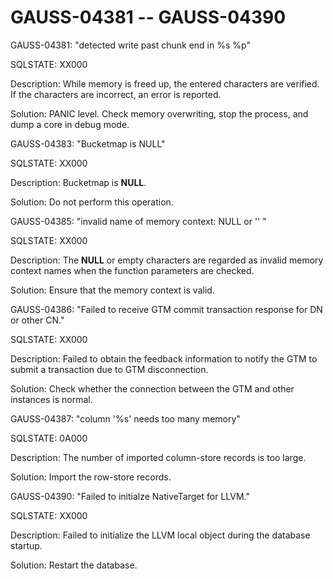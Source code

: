 # GAUSS-04381 -- GAUSS-04390<a name="EN-US_TOPIC_0302072875"></a>

GAUSS-04381: "detected write past chunk end in %s %p"

SQLSTATE: XX000

Description: While memory is freed up, the entered characters are verified. If the characters are incorrect, an error is reported.

Solution: PANIC level. Check memory overwriting, stop the process, and dump a core in debug mode.

GAUSS-04383: "Bucketmap is NULL"

SQLSTATE: XX000

Description: Bucketmap is  **NULL**.

Solution: Do not perform this operation.

GAUSS-04385: "invalid name of memory context: NULL or '' "

SQLSTATE: XX000

Description: The  **NULL**  or empty characters are regarded as invalid memory context names when the function parameters are checked.

Solution: Ensure that the memory context is valid.

GAUSS-04386: "Failed to receive GTM commit transaction response for DN or other CN."

SQLSTATE: XX000

Description: Failed to obtain the feedback information to notify the GTM to submit a transaction due to GTM disconnection.

Solution: Check whether the connection between the GTM and other instances is normal.

GAUSS-04387: "column '%s' needs too many memory"

SQLSTATE: 0A000

Description: The number of imported column-store records is too large.

Solution: Import the row-store records.

GAUSS-04390: "Failed to initialze NativeTarget for LLVM."

SQLSTATE: XX000

Description: Failed to initialize the LLVM local object during the database startup.

Solution: Restart the database.

